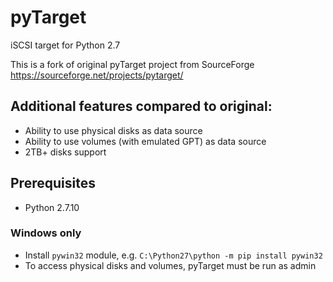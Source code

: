 # pyTarget
iSCSI target for Python 2.7

This is a fork of original pyTarget project from SourceForge
https://sourceforge.net/projects/pytarget/


## Additional features compared to original:
- Ability to use physical disks as data source
- Ability to use volumes (with emulated GPT) as data source
- 2TB+ disks support

## Prerequisites
- Python 2.7.10

### Windows only
- Install `pywin32` module, e.g. `C:\Python27\python -m pip install pywin32`
- To access physical disks and volumes, pyTarget must be run as admin
